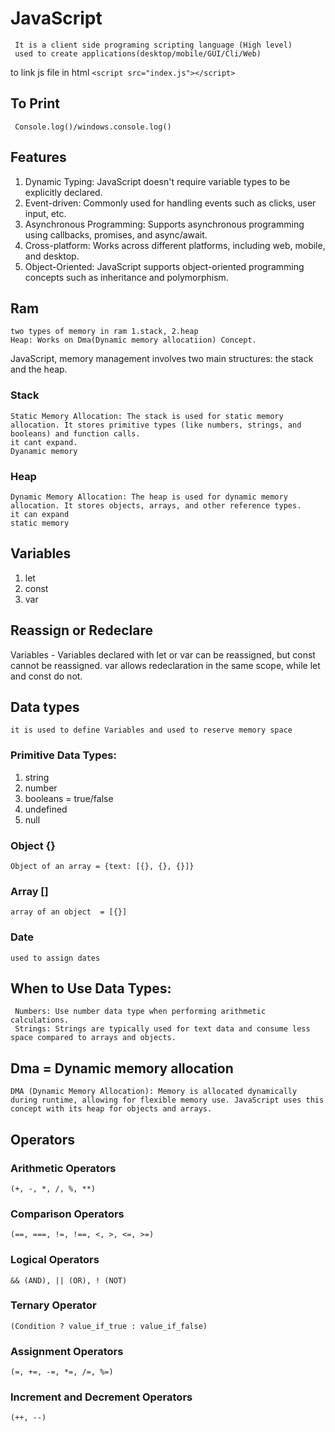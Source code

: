 # JavaScript 
     It is a client side programing scripting language (High level)
     used to create applications(desktop/mobile/GUI/Cli/Web)

to link js file in html
`<script src="index.js"></script>`

## To Print 
     Console.log()/windows.console.log()

## Features
1. Dynamic Typing: JavaScript doesn't require variable types to be explicitly declared.
2. Event-driven: Commonly used for handling events such as clicks, user input, etc.
3. Asynchronous Programming: Supports asynchronous programming using callbacks, promises, and async/await.
4. Cross-platform: Works across different platforms, including web, mobile, and desktop.
5. Object-Oriented: JavaScript supports object-oriented programming concepts such as inheritance and polymorphism.


## Ram 
    two types of memory in ram 1.stack, 2.heap
    Heap: Works on Dma(Dynamic memory allocatiion) Concept.
JavaScript, memory management involves two main structures: the stack and the heap.
### Stack
    Static Memory Allocation: The stack is used for static memory allocation. It stores primitive types (like numbers, strings, and booleans) and function calls.
    it cant expand.
    Dyanamic memory
### Heap
    Dynamic Memory Allocation: The heap is used for dynamic memory allocation. It stores objects, arrays, and other reference types.
    it can expand
    static memory

## Variables
1. let
2. const
3. var

## Reassign or Redeclare
Variables - Variables declared with let or var can be reassigned, but const cannot be reassigned.
    var allows redeclaration in the same scope, while let and const do not.


## Data types
    it is used to define Variables and used to reserve memory space
### Primitive Data Types:
1. string
2. number
3. booleans = true/false
4. undefined 
5. null

### Object {}
    Object of an array = {text: [{}, {}, {}]}
### Array []
    array of an object  = [{}]
### Date 
    used to assign dates

## When to Use Data Types:
     Numbers: Use number data type when performing arithmetic calculations.
     Strings: Strings are typically used for text data and consume less space compared to arrays and objects.


## Dma = Dynamic memory allocation
    DMA (Dynamic Memory Allocation): Memory is allocated dynamically during runtime, allowing for flexible memory use. JavaScript uses this concept with its heap for objects and arrays.

## Operators 

### Arithmetic Operators 
`(+, -, *, /, %, **)`

### Comparison Operators 
`(==, ===, !=, !==, <, >, <=, >=)`

### Logical Operators 
`&& (AND), || (OR), ! (NOT)`

### Ternary Operator 
`(Condition ? value_if_true : value_if_false)`

### Assignment Operators 
`(=, +=, -=, *=, /=, %=)`

### Increment and Decrement Operators 
`(++, --)`

